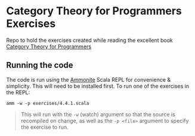 # Category Theory for Programmers Exercises

Repo to hold the exercises created while reading the excellent book
[Category Theory for Programmers](https://www.blurb.co.uk/b/9621951-category-theory-for-programmers-new-edition-hardco)

## Running the code

The code is run using the [Ammonite](https://ammonite.io/) Scala REPL for
convenience & simplicity.
This will need to be installed first.
To run one of the exercises in the REPL:

```shell
amm -w -p exercises/4.4.1.scala
```

> This will run with the `-w` (watch) argument so that the source is recompiled
> on change, as well as the `-p <file>` argument to specify the exercise to run.

